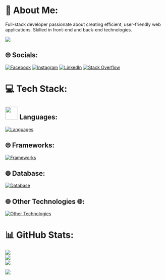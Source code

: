 # 💫 About Me:
Full-stack developer passionate about creating efficient, user-friendly web applications. Skilled in front-end and back-end technologies.

[![](https://visitcount.itsvg.in/api?id=sampad-singha&icon=5&color=0)](https://visitcount.itsvg.in)
## 🌐 Socials:
[![Facebook](https://img.shields.io/badge/Facebook-%231877F2.svg?logo=Facebook&logoColor=white)](https://facebook.com/sampad.99) [![Instagram](https://img.shields.io/badge/Instagram-%23E4405F.svg?logo=Instagram&logoColor=white)](https://instagram.com/sampad__singha) [![LinkedIn](https://img.shields.io/badge/LinkedIn-%230077B5.svg?logo=linkedin&logoColor=white)](https://linkedin.com/in/sampad-singha) [![Stack Overflow](https://img.shields.io/badge/-Stackoverflow-FE7A16?logo=stack-overflow&logoColor=white)](https://stackoverflow.com/users/13691972) 


# 💻 Tech Stack:
## <img width="40px" src="https://skillicons.dev/icons?i=git,kubernetes"/> Languages:
[![Languages](https://skillicons.dev/icons?i=c,cpp,html,css,java,php&perline=6)](#)
## 🌐 Frameworks:
[![Frameworks](https://skillicons.dev/icons?i=laravel,bootstrap,react,nodejs,vite&perline=6)](#)
## 🌐 Database:
[![Database](https://skillicons.dev/icons?i=mysql,firebase&perline=6)](#)
## 🌐 Other Technologies 🌐:
[![Other Technologies](https://skillicons.dev/icons?i=mysql,firebase&perline=6)](#)
# 📊 GitHub Stats:
![](https://github-readme-stats.vercel.app/api?username=sampad-singha&theme=react&hide_border=true&include_all_commits=true&count_private=true)<br/>
![](https://github-readme-streak-stats.herokuapp.com/?user=sampad-singha&theme=react&hide_border=true)<br/>
![](https://github-readme-stats.vercel.app/api/top-langs/?username=sampad-singha&theme=react&hide_border=true&include_all_commits=true&count_private=true&layout=compact)

[![](https://visitcount.itsvg.in/api?id=sampad-singha&icon=5&color=0)](https://visitcount.itsvg.in)
